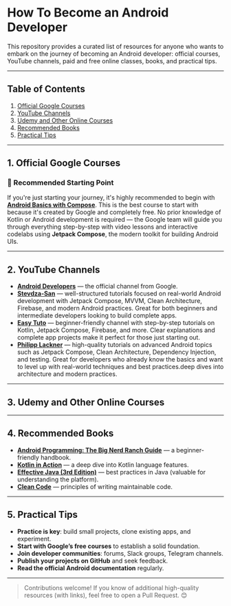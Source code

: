 # How To Become an Android Developer

This repository provides a curated list of resources for anyone who wants to embark on the journey of becoming an Android developer: official courses, YouTube channels, paid and free online classes, books, and practical tips.

---

## Table of Contents

1. [Official Google Courses](#official-google-courses)
2. [YouTube Channels](#youtube-channels)
3. [Udemy and Other Online Courses](#online-courses)
4. [Recommended Books](#recommended-books)
5. [Practical Tips](#practical-tips)

---

<a name="official-google-courses"></a>

## 1. Official Google Courses

### 🌟 Recommended Starting Point

If you're just starting your journey, it's highly recommended to begin with **[Android Basics with Compose](https://developer.android.com/courses/android-basics-compose/course)**. This is the best course to start with because it's created by Google and completely free. No prior knowledge of Kotlin or Android development is required — the Google team will guide you through everything step-by-step with video lessons and interactive codelabs using **Jetpack Compose**, the modern toolkit for building Android UIs.

---

<a name="youtube-channels"></a>

## 2. YouTube Channels
* **[Android Developers](https://www.youtube.com/c/AndroidDevelopers)** — the official channel from Google.
* **[Stevdza-San](https://www.youtube.com/@StevdzaSan)** — well-structured tutorials focused on real-world Android development with Jetpack Compose, MVVM, Clean Architecture, Firebase, and modern Android practices. Great for both beginners and intermediate developers looking to build complete apps.
* **[Easy Tuto](https://www.youtube.com/@EasyTuto1/videos)** — beginner-friendly channel with step-by-step tutorials on Kotlin, Jetpack Compose, Firebase, and more. Clear explanations and complete app projects make it perfect for those just starting out.
* **[Philipp Lackner](https://www.youtube.com/c/PhilippLackner)** — high-quality tutorials on advanced Android topics such as Jetpack Compose, Clean Architecture, Dependency Injection, and testing. Great for developers who already know the basics and want to level up with real-world techniques and best practices.deep dives into architecture and modern practices.

---

<a name="online-courses"></a>

## 3. Udemy and Other Online Courses

---

<a name="recommended-books"></a>

## 4. Recommended Books

* **[Android Programming: The Big Nerd Ranch Guide](https://www.bignerdranch.com/books/android-programming-the-big-nerd-ranch-guide-4th-edition/)** — a beginner-friendly handbook.
* **[Kotlin in Action](https://www.manning.com/books/kotlin-in-action)** — a deep dive into Kotlin language features.
* **[Effective Java (3rd Edition)](https://www.informit.com/store/effective-java-9780134686097)** — best practices in Java (valuable for understanding the platform).
* **[Clean Code](https://www.pearson.com/us/higher-education/program/Robert-C-Martin-Clean-Code-A-Handbook-of-Agile-Software-Craftsmanship/PGM126748.html)** — principles of writing maintainable code.

---

<a name="practical-tips"></a>

## 5. Practical Tips

* **Practice is key**: build small projects, clone existing apps, and experiment.
* **Start with Google’s free courses** to establish a solid foundation.
* **Join developer communities**: forums, Slack groups, Telegram channels.
* **Publish your projects on GitHub** and seek feedback.
* **Read the official Android documentation** regularly.

---

> Contributions welcome! If you know of additional high-quality resources (with links), feel free to open a Pull Request. 😊
